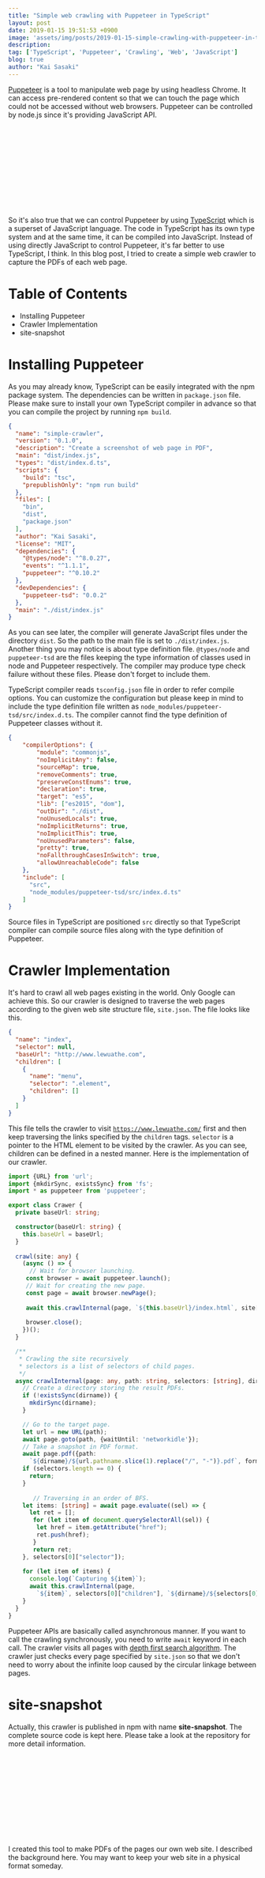 ```yaml
---
title: "Simple web crawling with Puppeteer in TypeScript"
layout: post
date: 2019-01-15 19:51:53 +0900
image: 'assets/img/posts/2019-01-15-simple-crawling-with-puppeteer-in-typescript/catch.png'
description:
tag: ['TypeScript', 'Puppeteer', 'Crawling', 'Web', 'JavaScript']
blog: true
author: "Kai Sasaki"
---
```


[Puppeteer](https://github.com/GoogleChrome/puppeteer) is a tool to manipulate web page by using headless Chrome. It can access pre-rendered content so that
we can touch the page which could not be accessed without web browsers. Puppeteer can be controlled by node.js since it's providing JavaScript API.

<div class="iframely-embed"><div class="iframely-responsive" style="height: 168px; padding-bottom: 0;"><a href="https://github.com/GoogleChrome/puppeteer" data-iframely-url="//cdn.iframe.ly/2KLWi8I"></a></div></div><script async src="//cdn.iframe.ly/embed.js" charset="utf-8"></script>

So it's also true that we can control Puppeteer by using [TypeScript](https://www.typescriptlang.org/) which is a superset of JavaScript language. 
The code in TypeScript has its own type system and at the same time, it can be compiled into JavaScript. Instead of using directly JavaScript to control Puppeteer,
it's far better to use TypeScript, I think. In this blog post, I tried to create a simple web crawler to capture the PDFs of each web page.


# Table of Contents
- Installing Puppeteer
- Crawler Implementation
- site-snapshot

# Installing Puppeteer

As you may already know, TypeScript can be easily integrated with the npm package system. The dependencies can be written in `package.json` file. Please make sure to install your own TypeScript compiler in advance so that you can compile the project by running `npm build`.

```json
{
  "name": "simple-crawler",
  "version": "0.1.0",
  "description": "Create a screenshot of web page in PDF",
  "main": "dist/index.js",
  "types": "dist/index.d.ts",
  "scripts": {
    "build": "tsc",
    "prepublishOnly": "npm run build"
  },
  "files": [
    "bin",
    "dist",
    "package.json"
  ],
  "author": "Kai Sasaki",
  "license": "MIT",
  "dependencies": {
    "@types/node": "^8.0.27",
    "events": "^1.1.1",
    "puppeteer": "^0.10.2"
  },
  "devDependencies": {
    "puppeteer-tsd": "0.0.2"
  },
  "main": "./dist/index.js"
}
```

As you can see later, the compiler will generate JavaScript files under the directory `dist`. So the path to the main file is set to `./dist/index.js`. 
Another thing you may notice is about type definition file. `@types/node` and `puppeteer-tsd` are the files keeping the type information of classes used in node and Puppeteer respectively. 
The compiler may produce type check failure without these files. Please don't forget to include them.

TypeScript compiler reads `tsconfig.json` file in order to refer compile options. You can customize the configuration but please keep in mind to include the type definition file written as `node_modules/puppeteer-tsd/src/index.d.ts`. The compiler cannot find the type definition of Puppeteer classes without it.

```json
{
    "compilerOptions": {
        "module": "commonjs",
        "noImplicitAny": false,
        "sourceMap": true,
        "removeComments": true,
        "preserveConstEnums": true,
        "declaration": true,
        "target": "es5",
        "lib": ["es2015", "dom"],
        "outDir": "./dist",
        "noUnusedLocals": true,
        "noImplicitReturns": true,
        "noImplicitThis": true,
        "noUnusedParameters": false,
        "pretty": true,
        "noFallthroughCasesInSwitch": true,
        "allowUnreachableCode": false
    },
    "include": [
      "src",
      "node_modules/puppeteer-tsd/src/index.d.ts"
    ]
}
```

Source files in TypeScript are positioned `src` directly so that TypeScript compiler can compile source files along with the type definition of Puppeteer. 

# Crawler Implementation

It's hard to crawl all web pages existing in the world. Only Google can achieve this. So our crawler is designed to traverse the web pages according to the given web site structure file, `site.json`. The file looks like this.

```json
{
  "name": "index",
  "selector": null,
  "baseUrl": "http://www.lewuathe.com",
  "children": [
    {
      "name": "menu",
      "selector": ".element",
      "children": []
    }
  ]
}
```

This file tells the crawler to visit [`https://www.lewuathe.com/`](https://www.lewuathe.com/) first and then keep traversing the links specified by the `children` tags. 
`selector` is a pointer to the HTML element to be visited by the crawler. As you can see, children can be defined in a nested manner. Here is the implementation of our crawler. 

```ts
import {URL} from 'url';
import {mkdirSync, existsSync} from 'fs';
import * as puppeteer from 'puppeteer';

export class Crawer {
  private baseUrl: string;

  constructor(baseUrl: string) {
    this.baseUrl = baseUrl;
  }
 
  crawl(site: any) {
    (async () => {
      // Wait for browser launching.
     const browser = await puppeteer.launch();
     // Wait for creating the new page.
     const page = await browser.newPage();
  
     await this.crawlInternal(page, `${this.baseUrl}/index.html`, site["children"], site["name"]);
  
     browser.close();
    })();
  }

  /**
   * Crawling the site recursively
   * selectors is a list of selectors of child pages.
   */
  async crawlInternal(page: any, path: string, selectors: [string], dirname: string) {
    // Create a directory storing the result PDFs.
    if (!existsSync(dirname)) {
      mkdirSync(dirname);
    }

    // Go to the target page.
    let url = new URL(path);
    await page.goto(path, {waitUntil: 'networkidle'});
    // Take a snapshot in PDF format.
    await page.pdf({path: 
      `${dirname}/${url.pathname.slice(1).replace("/", "-")}.pdf`, format: 'A4'});
    if (selectors.length == 0) {
      return;
    }
  
       // Traversing in an order of BFS.
    let items: [string] = await page.evaluate((sel) => {
      let ret = [];
       for (let item of document.querySelectorAll(sel)) {
        let href = item.getAttribute("href");
        ret.push(href);
       }
       return ret;
    }, selectors[0]["selector"]);
  
    for (let item of items) {
      console.log(`Capturing ${item}`);
      await this.crawlInternal(page, 
        `${item}`, selectors[0]["children"], `${dirname}/${selectors[0]["name"]}`)
    }
  }
}
```

Puppeteer APIs are basically called asynchronous manner. If you want to call the crawling synchronously, you need to write `await` keyword in each call. 
The crawler visits all pages with [depth first search algorithm](https://en.wikipedia.org/wiki/Depth-first_search). The crawler just checks every page specified
by `site.json` so that we don't need to worry about the infinite loop caused by the circular linkage between pages.

# site-snapshot

Actually, this crawler is published in npm with name **site-snapshot**. The complete source code is kept here. Please take a look at the repository for more detail information.

<div class="iframely-embed"><div class="iframely-responsive" style="height: 168px; padding-bottom: 0;"><a href="https://github.com/Lewuathe/site-snapshot" data-iframely-url="//cdn.iframe.ly/eAl8ioZ"></a></div></div><script async src="//cdn.iframe.ly/embed.js" charset="utf-8"></script>

I created this tool to make PDFs of the pages our own web site. I described the background here. You may want to keep your web site in a physical format someday.

<div class="iframely-embed"><div class="iframely-responsive" style="height: 168px; padding-bottom: 0;"><a href="https://www.lewuathe.com/the-ending-of-website.html" data-iframely-url="//cdn.iframe.ly/api/iframe?url=https%3A%2F%2Fwww.lewuathe.com%2Fthe-ending-of-website.html&amp;key=bdc42bc7d0ac2cb711b2a2dd9dadd063"></a></div></div><script async src="//cdn.iframe.ly/embed.js" charset="utf-8"></script>

I hope you enjoy the web crawling with Puppeteer. Thanks!